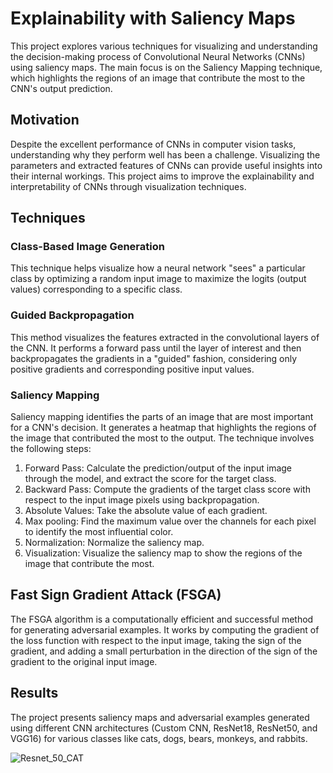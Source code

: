 # Explainability with Saliency Maps

This project explores various techniques for visualizing and understanding the decision-making process of Convolutional Neural Networks (CNNs) using saliency maps. The main focus is on the Saliency Mapping technique, which highlights the regions of an image that contribute the most to the CNN's output prediction.

## Motivation

Despite the excellent performance of CNNs in computer vision tasks, understanding why they perform well has been a challenge. Visualizing the parameters and extracted features of CNNs can provide useful insights into their internal workings. This project aims to improve the explainability and interpretability of CNNs through visualization techniques.

## Techniques

### Class-Based Image Generation

This technique helps visualize how a neural network "sees" a particular class by optimizing a random input image to maximize the logits (output values) corresponding to a specific class.

### Guided Backpropagation

This method visualizes the features extracted in the convolutional layers of the CNN. It performs a forward pass until the layer of interest and then backpropagates the gradients in a "guided" fashion, considering only positive gradients and corresponding positive input values.

### Saliency Mapping

Saliency mapping identifies the parts of an image that are most important for a CNN's decision. It generates a heatmap that highlights the regions of the image that contributed the most to the output. The technique involves the following steps:

1. Forward Pass: Calculate the prediction/output of the input image through the model, and extract the score for the target class.
2. Backward Pass: Compute the gradients of the target class score with respect to the input image pixels using backpropagation.
3. Absolute Values: Take the absolute value of each gradient.
4. Max pooling: Find the maximum value over the channels for each pixel to identify the most influential color.
5. Normalization: Normalize the saliency map.
6. Visualization: Visualize the saliency map to show the regions of the image that contribute the most.

## Fast Sign Gradient Attack (FSGA)

The FSGA algorithm is a computationally efficient and successful method for generating adversarial examples. It works by computing the gradient of the loss function with respect to the input image, taking the sign of the gradient, and adding a small perturbation in the direction of the sign of the gradient to the original input image.

## Results

The project presents saliency maps and adversarial examples generated using different CNN architectures (Custom CNN, ResNet18, ResNet50, and VGG16) for various classes like cats, dogs, bears, monkeys, and rabbits.

![Resnet_50_CAT](outputs/ResNet50/output1.jpg)
